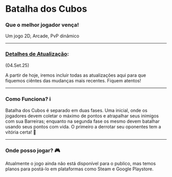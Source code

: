 # Batalha dos Cubos
### Que o melhor jogador vença!
Um jogo 2D, Arcade, PvP dinâmico

---
### [Detalhes de Atualização](https://github.com/ThayTTG/Batalha-dos-Cubos/tree/Atualizações.md):
(04.Set.25)

A partir de hoje, iremos incluir todas as atualizações aqui para que fiquemos ciêntes das mudanças mais recentes. Fiquem atentos!

---
### Como Funciona? ℹ️
Batalha dos Cubos é separado em duas fases. Uma inicial, onde os jogadores devem coletar o máximo de pontos e atrapalhar seus inimigos com sua Barreiras; enquanto na segunda fase os mesmo devem batalhar usando seus pontos com vida. O primeiro a derrotar seu oponentes tem a vitória certa! 🎉

---
### Onde posso jogar? 🎮
Atualmente o jogo ainda não está disponível para o publico, mas temos planos para postá-lo em plataformas como Steam e Google Playstore.
